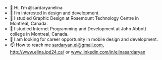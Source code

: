 - 👋 Hi, I’m @sardaryanelina
- 👀 I’m interested in design and development.
- 🌱 I studied Graphic Design at Rosemount Technology Centre in Montreal, Canada.
- 🌱 I studied Internet Programming and Development at John Abbott college in Montreal, Canada.
- 💞️ I am looking for career opportunity in mobile design and development.
- 📫 How to reach me sardaryan.el@gmail.com, http://www.elina.ipd24.ca/ or www.linkedin.com/in/elinasardaryan

<!---
sardaryanelina/sardaryanelina is a ✨ special ✨ repository because its `README.md` (this file) appears on your GitHub profile.
You can click the Preview link to take a look at your changes.
--->

